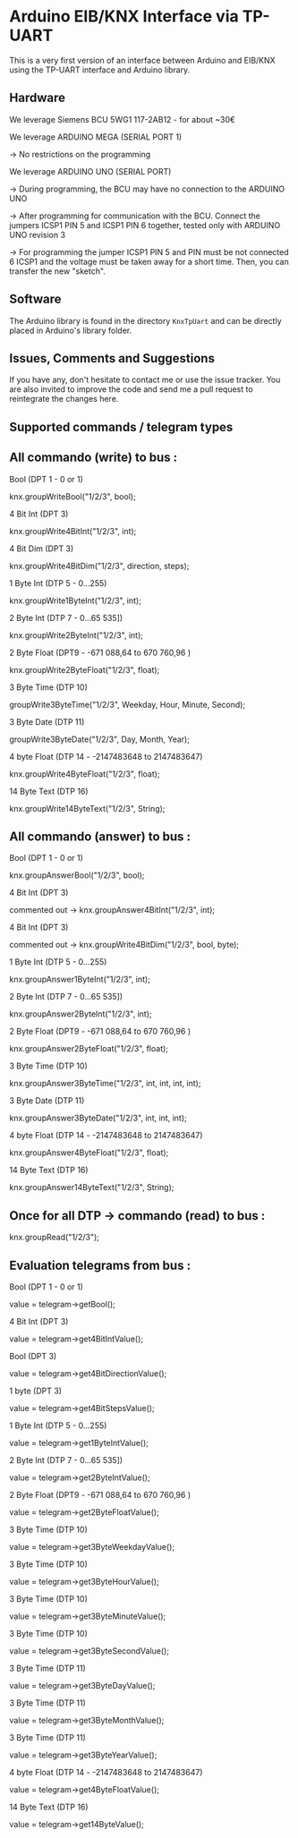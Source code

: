 Arduino EIB/KNX Interface via TP-UART
=====================================


This is a very first version of an interface between Arduino and EIB/KNX using the TP-UART interface and Arduino library.


Hardware
--------

We leverage Siemens BCU 5WG1 117-2AB12 - for about ~30€


We leverage ARDUINO MEGA (SERIAL PORT 1)

-> No restrictions on the programming


We leverage ARDUINO UNO (SERIAL PORT)

-> During programming, the BCU may have no connection to the ARDUINO UNO

-> After programming for communication with the BCU. Connect the jumpers ICSP1 PIN 5 and ICSP1 PIN 6 together, tested only with ARDUINO UNO revision 3

-> For programming the jumper ICSP1 PIN 5 and PIN must be not connected 6 ICSP1 and the voltage must be taken away for a short time. Then, you can transfer the new "sketch". 


Software
--------

The Arduino library is found in the directory `KnxTpUart` and can be directly placed in Arduino's library folder. 


Issues, Comments and Suggestions
--------------------------------

If you have any, don't hesitate to contact me or use the issue tracker. You are also invited to improve the code and send me a pull request to reintegrate the changes here.


Supported commands / telegram types
-----------------------------------
All commando (write) to bus :
-----------------------------

Bool (DPT 1 - 0 or 1)

knx.groupWriteBool("1/2/3", bool);



4 Bit Int (DPT 3)

knx.groupWrite4BitInt("1/2/3", int);



4 Bit Dim (DPT 3)

knx.groupWrite4BitDim("1/2/3", direction, steps);



1 Byte Int (DTP 5 - 0...255)

knx.groupWrite1ByteInt("1/2/3", int);



2 Byte Int (DTP 7 - 0…65 535])

knx.groupWrite2ByteInt("1/2/3", int);



2 Byte Float (DPT9 - -671 088,64 to 670 760,96 )

knx.groupWrite2ByteFloat("1/2/3", float);



3 Byte Time (DTP 10)

groupWrite3ByteTime("1/2/3", Weekday, Hour, Minute, Second);



3 Byte Date (DTP 11)

groupWrite3ByteDate("1/2/3", Day, Month, Year);



4 byte Float (DTP 14 - -2147483648 to 2147483647) 

knx.groupWrite4ByteFloat("1/2/3", float);



14 Byte Text (DTP 16)

knx.groupWrite14ByteText("1/2/3", String);



All commando (answer) to bus :
------------------------------

Bool (DPT 1 - 0 or 1)

knx.groupAnswerBool("1/2/3", bool);



4 Bit Int (DPT 3)

commented out -> knx.groupAnswer4BitInt("1/2/3", int);



4 Bit Int (DPT 3)

commented out -> knx.groupWrite4BitDim("1/2/3", bool, byte);



1 Byte Int (DTP 5 - 0...255)

knx.groupAnswer1ByteInt("1/2/3", int);



2 Byte Int (DTP 7 - 0…65 535])

knx.groupAnswer2ByteInt("1/2/3", int);



2 Byte Float (DPT9 - -671 088,64 to 670 760,96 )

knx.groupAnswer2ByteFloat("1/2/3", float);



3 Byte Time (DTP 10)

knx.groupAnswer3ByteTime("1/2/3", int, int, int, int);



3 Byte Date (DTP 11)

knx.groupAnswer3ByteDate("1/2/3", int, int, int);



4 byte Float (DTP 14 - -2147483648 to 2147483647)

knx.groupAnswer4ByteFloat("1/2/3", float);



14 Byte Text (DTP 16)

knx.groupAnswer14ByteText("1/2/3", String);


Once for all DTP -> commando (read) to bus :
--------------------------------------------

knx.groupRead("1/2/3");



Evaluation telegrams from bus :
-------------------------------

Bool (DPT 1 - 0 or 1)

value = telegram->getBool();



4 Bit Int (DPT 3)

value = telegram->get4BitIntValue();



Bool (DPT 3)

value = telegram->get4BitDirectionValue();



1 byte (DPT 3)

value = telegram->get4BitStepsValue();



1 Byte Int (DTP 5 - 0...255)

value = telegram->get1ByteIntValue();



2 Byte Int (DTP 7 - 0…65 535])

value = telegram->get2ByteIntValue();



2 Byte Float (DPT9 - -671 088,64 to 670 760,96 )

value = telegram->get2ByteFloatValue();



3 Byte Time (DTP 10)

value = telegram->get3ByteWeekdayValue();



3 Byte Time (DTP 10)

value = telegram->get3ByteHourValue();



3 Byte Time (DTP 10)

value = telegram->get3ByteMinuteValue();



3 Byte Time (DTP 10)

value = telegram->get3ByteSecondValue();



3 Byte Time (DTP 11)

value = telegram->get3ByteDayValue();


3 Byte Time (DTP 11)

value = telegram->get3ByteMonthValue();



3 Byte Time (DTP 11)

value = telegram->get3ByteYearValue();



4 byte Float (DTP 14 - -2147483648 to 2147483647)

value = telegram->get4ByteFloatValue();



14 Byte Text (DTP 16)

value = telegram->get14ByteValue();